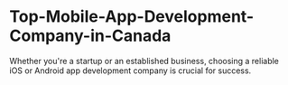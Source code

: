 # Top-Mobile-App-Development-Company-in-Canada
Whether you're a startup or an established business, choosing a reliable iOS or Android app development company is crucial for success.
